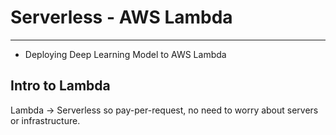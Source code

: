 # Serverless - AWS Lambda 
-----------------------------------------------------------
- Deploying Deep Learning Model to AWS Lambda

## Intro to Lambda

Lambda -> Serverless so pay-per-request, no need to worry about servers or infrastructure.

